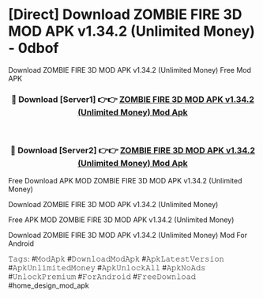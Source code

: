 # [Direct] Download ZOMBIE FIRE 3D MOD APK v1.34.2 (Unlimited Money) - 0dbof
Download ZOMBIE FIRE 3D MOD APK v1.34.2 (Unlimited Money) Free Mod APK

<div align="center">
<h3>🔴 Download [Server1] 👉👉 <a href="https://apk-comot.site?title=ZOMBIE_FIRE_3D_MOD_APK_v1.34.2_(Unlimited_Money)">ZOMBIE FIRE 3D MOD APK v1.34.2 (Unlimited Money) Mod Apk</a></h3><br>

<h3>🔴 Download [Server2] 👉👉 <a href="https://apk-comot.site?title=ZOMBIE_FIRE_3D_MOD_APK_v1.34.2_(Unlimited_Money)">ZOMBIE FIRE 3D MOD APK v1.34.2 (Unlimited Money) Mod Apk</a></h3>
</div>


Free Download APK MOD ZOMBIE FIRE 3D MOD APK v1.34.2 (Unlimited Money)

Download ZOMBIE FIRE 3D MOD APK v1.34.2 (Unlimited Money) 

Free APK MOD ZOMBIE FIRE 3D MOD APK v1.34.2 (Unlimited Money) 

Download ZOMBIE FIRE 3D MOD APK v1.34.2 (Unlimited Money) Mod For Android

𝚃𝚊𝚐𝚜: #𝙼𝚘𝚍𝙰𝚙𝚔 #𝙳𝚘𝚠𝚗𝚕𝚘𝚊𝚍𝙼𝚘𝚍𝙰𝚙𝚔 #𝙰𝚙𝚔𝙻𝚊𝚝𝚎𝚜𝚝𝚅𝚎𝚛𝚜𝚒𝚘𝚗 #𝙰𝚙𝚔𝚄𝚗𝚕𝚒𝚖𝚒𝚝𝚎𝚍𝙼𝚘𝚗𝚎𝚢 #𝙰𝚙𝚔𝚄𝚗𝚕𝚘𝚌𝚔𝙰𝚕𝚕 #𝙰𝚙𝚔𝙽𝚘𝙰𝚍𝚜 #𝚄𝚗𝚕𝚘𝚌𝚔𝙿𝚛𝚎𝚖𝚒𝚞𝚖 #𝙵𝚘𝚛𝙰𝚗𝚍𝚛𝚘𝚒𝚍 #𝙵𝚛𝚎𝚎𝙳𝚘𝚠𝚗𝚕𝚘𝚊𝚍 #home_design_mod_apk